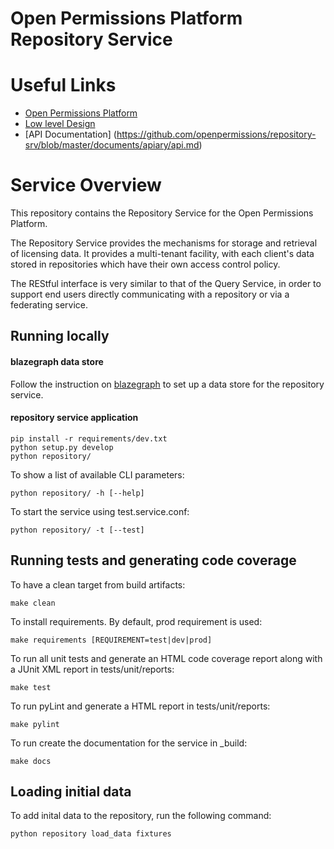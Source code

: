 Open Permissions Platform Repository Service
============================================

Useful Links
============
* [Open Permissions Platform](http://openpermissions.org)
* [Low level Design](https://github.com/openpermissions/repository-srv/blob/master/documents/markdown/low-level-design.md)
* [API Documentation] (https://github.com/openpermissions/repository-srv/blob/master/documents/apiary/api.md)

Service Overview
================
This repository contains the Repository Service for the Open Permissions Platform.

The Repository Service provides the mechanisms for storage and retrieval of licensing data.
It provides a multi-tenant facility, with each client's data stored in repositories which have their own access control policy.

The REStful interface is very similar to that of the Query Service, in order to support end users directly communicating with a repository or via a federating service.

Running locally
---------------
#### blazegraph data store

Follow the instruction on [blazegraph](https://www.blazegraph.com/) to set up a data store for the repository service.

#### repository service application

```
pip install -r requirements/dev.txt
python setup.py develop
python repository/
```

To show a list of available CLI parameters:

```
python repository/ -h [--help]
```

To start the service using test.service.conf:

```
python repository/ -t [--test]
```

Running tests and generating code coverage
------------------------------------------
To have a clean target from build artifacts:

```
make clean
```

To install requirements. By default, prod requirement is used:

```
make requirements [REQUIREMENT=test|dev|prod]
```

To run all unit tests and generate an HTML code coverage report along with a
JUnit XML report in tests/unit/reports:

```
make test
```

To run pyLint and generate a HTML report in tests/unit/reports:

```
make pylint
```

To run create the documentation for the service in _build:

```
make docs
```


Loading initial data
--------------------

To add inital data to the repository, run the following command:

```
python repository load_data fixtures
```
